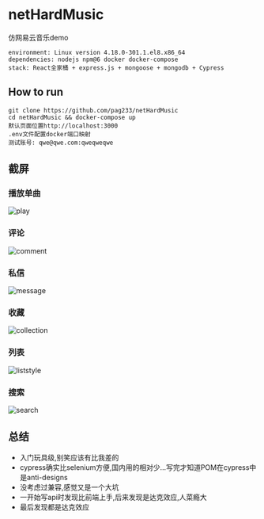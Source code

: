 # netHardMusic
仿网易云音乐demo
```
environment: Linux version 4.18.0-301.1.el8.x86_64  
dependencies: nodejs npm@6 docker docker-compose
stack: React全家桶 + express.js + mongoose + mongodb + Cypress
```
## How to run
```
git clone https://github.com/pag233/netHardMusic
cd netHardMusic && docker-compose up  
默认页面位置http://localhost:3000  
.env文件配置docker端口映射  
测试账号: qwe@qwe.com:qweqweqwe
```
## 截屏
### 播放单曲
![play](https://github.com/pag233/netHardMusic/tree/master/screenplay/play.gif)
### 评论
![comment](https://github.com/pag233/netHardMusic/tree/master/screenplay/comment.gif)
### 私信
![message](https://github.com/pag233/netHardMusic/tree/master/screenplay/message.gif)
### 收藏
![collection](https://github.com/pag233/netHardMusic/tree/master/screenplay/collection.gif)
### 列表
![liststyle](https://github.com/pag233/netHardMusic/tree/master/screenplay/liststyle.gif)
### 搜索
![search](https://github.com/pag233/netHardMusic/tree/master/screenplay/search.gif)

## 总结
- 入门玩具级,别笑应该有比我差的
- cypress确实比selenium方便,国内用的相对少...写完才知道POM在cypress中是anti-designs
- 没考虑过兼容,感觉又是一个大坑
- 一开始写api时发现比前端上手,后来发现是达克效应,人菜瘾大
- 最后发现都是达克效应
